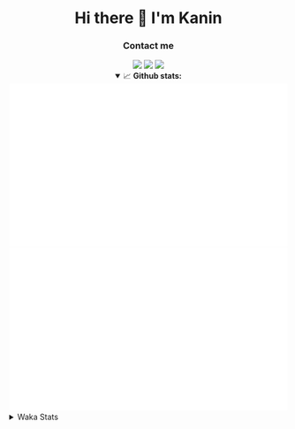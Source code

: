 <div align="center">
 <h1>Hi there 👋 I'm Kanin</h1>
 <h3>Contact me</h3>
 <a href="mailto:im@kanin.dev"><img src="https://img.shields.io/badge/gmail-%23D14836.svg?&style=for-the-badge&logo=gmail&logoColor=white"/></a>
 <a href="https://twitter.com/KaninTwt"><img src="https://img.shields.io/badge/twitter-%231DA1F2.svg?&style=for-the-badge&logo=twitter&logoColor=white"/></a>
 <a href="https://www.linkedin.com/in/KaninDev"><img src="https://img.shields.io/badge/linkedin-%230077B5.svg?&style=for-the-badge&logo=linkedin&logoColor=white"/></a>
<details open>
  <summary>📈 <b>Github stats:</b></summary>
  <img src="https://github.com/Kanin/Kanin/blob/master/scripts/GitHubStats/generated/overview.svg"/>
  <img src="https://github.com/Kanin/Kanin/blob/master/scripts/GitHubStats/generated/languages.svg"/>
</details>
</div>

<details>
 <summary>Waka Stats</summary>

<!--START_SECTION:waka-->
![Code Time](http://img.shields.io/badge/Code%20Time-2%2C296%20hrs%2037%20mins-blue)

![Profile Views](http://img.shields.io/badge/Profile%20Views-4-blue)

![Lines of code](https://img.shields.io/badge/From%20Hello%20World%20I%27ve%20Written-587.4%20thousand%20lines%20of%20code-blue)

**🐱 My GitHub Data** 

> 📦 107.0 kB Used in GitHub's Storage 
 > 
> 🏆 79 Contributions in the Year 2024
 > 
> 🚫 Not Opted to Hire
 > 
> 📜 24 Public Repositories 
 > 
> 🔑 13 Private Repositories 
 > 
**I'm an Early 🐤** 

```text
🌞 Morning                2388 commits        ███████░░░░░░░░░░░░░░░░░░   26.25 % 
🌆 Daytime                2750 commits        ████████░░░░░░░░░░░░░░░░░   30.23 % 
🌃 Evening                2626 commits        ███████░░░░░░░░░░░░░░░░░░   28.86 % 
🌙 Night                  1334 commits        ████░░░░░░░░░░░░░░░░░░░░░   14.66 % 
```
📅 **I'm Most Productive on Monday** 

```text
Monday                   1746 commits        █████░░░░░░░░░░░░░░░░░░░░   19.19 % 
Tuesday                  1274 commits        ████░░░░░░░░░░░░░░░░░░░░░   14.00 % 
Wednesday                910 commits         ██░░░░░░░░░░░░░░░░░░░░░░░   10.00 % 
Thursday                 1392 commits        ████░░░░░░░░░░░░░░░░░░░░░   15.30 % 
Friday                   1520 commits        ████░░░░░░░░░░░░░░░░░░░░░   16.71 % 
Saturday                 889 commits         ██░░░░░░░░░░░░░░░░░░░░░░░   09.77 % 
Sunday                   1367 commits        ████░░░░░░░░░░░░░░░░░░░░░   15.03 % 
```


📊 **This Week I Spent My Time On** 

```text
🕑︎ Time Zone: America/New_York

💬 Programming Languages: 
Python                   3 hrs 17 mins       █████████████████████████   100.00 % 

🔥 Editors: 
PyCharm                  3 hrs 17 mins       █████████████████████████   100.00 % 

🐱‍💻 Projects: 
P4P                      3 hrs 17 mins       █████████████████████████   100.00 % 

💻 Operating System: 
Windows                  3 hrs 17 mins       █████████████████████████   100.00 % 
```

**I Mostly Code in Python** 

```text
Python                   30 repos            ████████████████░░░░░░░░░   65.22 % 
Java                     4 repos             ██░░░░░░░░░░░░░░░░░░░░░░░   08.70 % 
HTML                     3 repos             ██░░░░░░░░░░░░░░░░░░░░░░░   06.52 % 
TypeScript               2 repos             █░░░░░░░░░░░░░░░░░░░░░░░░   04.35 % 
Kotlin                   2 repos             █░░░░░░░░░░░░░░░░░░░░░░░░   04.35 % 
```



**Timeline**

![Lines of Code chart](https://raw.githubusercontent.com/Kanin/Kanin/master/assets/bar_graph.png)


 Last Updated on 01/03/2024 14:33:33 UTC
<!--END_SECTION:waka-->
</details>
